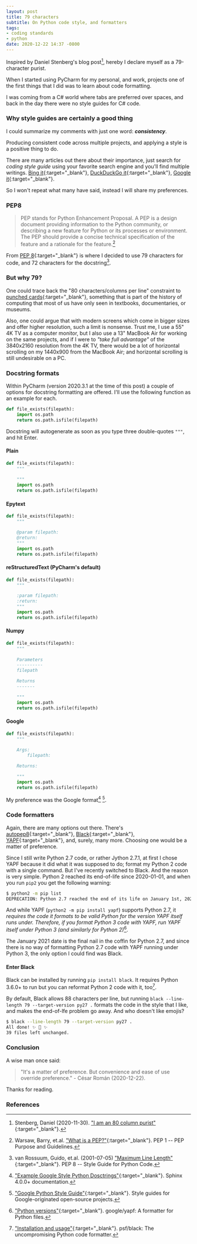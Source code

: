```yaml
---
layout: post
title: 79 characters
subtitle: On Python code style, and formatters
tags:
- coding standards
- python
date: 2020-12-22 14:37 -0800
---
```

Inspired by Daniel Stenberg's blog post[^1], hereby I declare myself as a 79-character purist.

When I started using PyCharm for my personal, and work, projects one of the first things that I did was to learn about code formatting.

I was coming from a C# world where tabs are preferred over spaces, and back in the day there were no style guides for C# code.

### Why style guides are certainly a good thing
I could summarize my comments with just one word: **_consistency_**.

Producing consistent code across multiple projects, and applying a style is a positive thing to do.

There are many articles out there about their importance, just search for _coding style guide_ using your favorite search engine and you'll find multiple writings. [Bing it](https://www.bing.com/search?q=coding+style+guide){:target="_blank"}, [DuckDuckGo it](https://duckduckgo.com/?q=coding+style+guide){:target="_blank"}, [Google it](https://www.google.com/search?q=coding+style+guide){:target="_blank"}.

So I won't repeat what many have said, instead I will share my preferences.

### PEP8
> PEP stands for Python Enhancement Proposal. A PEP is a design document providing information to the Python community, or describing a new feature for Python or its processes or environment. The PEP should provide a concise technical specification of the feature and a rationale for the feature.[^2]

From [PEP 8](https://www.python.org/dev/peps/pep-0008/){:target="_blank"} is where I decided to use 79 characters for code, and 72 characters for the docstring[^3].

### But why 79?

One could trace back the "80 characters/columns per line" constraint to [punched cards](https://en.wikipedia.org/wiki/Punched_card){:target="_blank"}, something that is part of the history of computing that most of us have only seen in textbooks, documentaries, or museums.

Also, one could argue that with modern screens which come in bigger sizes and offer higher resolution, such a limit is nonsense. Trust me, I use a 55" 4K TV as a computer monitor, but I also use a 13" MacBook Air for working on the same projects, and if I were to *"take full advantage"* of the 3840x2160 resolution from the 4K TV, there would be a lot of horizontal scrolling on my 1440x900 from the MacBook Air; and horizontal scrolling is still undesirable on a PC.

### Docstring formats
Within PyCharm (version 2020.3.1 at the time of this post) a couple of options for docstring formatting are offered. I'll use the following function as an example for each.

```python
def file_exists(filepath):
    import os.path
    return os.path.isfile(filepath)
```

Docstring will autogenerate as soon as you type three double-quotes `"""`, and hit Enter.

#### Plain
```python
def file_exists(filepath):
    """
    
    """
    import os.path
    return os.path.isfile(filepath)
```
#### Epytext
```python
def file_exists(filepath):
    """

    @param filepath:
    @return:
    """
    import os.path
    return os.path.isfile(filepath)
```
#### reStructuredText (PyCharm's default)
```python
def file_exists(filepath):
    """

    :param filepath:
    :return:
    """
    import os.path
    return os.path.isfile(filepath)
```
#### Numpy
```python
def file_exists(filepath):
    """
    
    Parameters
    ----------
    filepath

    Returns
    -------

    """
    import os.path
    return os.path.isfile(filepath)
```
#### Google
```python
def file_exists(filepath):
    """
    
    Args:
        filepath: 

    Returns:

    """
    import os.path
    return os.path.isfile(filepath)
```

My preference was the Google format[^4] [^5].


### Code formatters
Again, there are many options out there. There's [autopep8](https://github.com/hhatto/autopep8){:target="_blank"}, [Black](https://github.com/psf/black){:target="_blank"}, [YAPF](https://github.com/google/yapf){:target="_blank"}, and, surely, many more. Choosing one would be a matter of preference.

Since I still write Python 2.7 code, or rather Jython 2.7.1, at first I chose YAPF because it did what it was supposed to do; format my Python 2 code with a single command. But I've recently switched to Black. And the reason is very simple. Python 2 reached its end-of-life since 2020-01-01, and when you run `pip2` you get the following warning:

```bash
$ python2 -m pip list
DEPRECATION: Python 2.7 reached the end of its life on January 1st, 2020. Please upgrade your Python as Python 2.7 is no longer maintained. pip 21.0 will drop support for Python 2.7 in January 2021. More details about Python 2 support in pip can be found at https://pip.pypa.io/en/latest/development/release-process/#python-2-support pip 21.0 will remove support for this functionality.
```

And while YAPF (`python2 -m pip install yapf`) supports Python 2.7, it *requires the code it formats to be valid Python for the version YAPF itself runs under. Therefore, if you format Python 3 code with YAPF, run YAPF itself under Python 3 (and similarly for Python 2)*[^6].

The January 2021 date is the final nail in the coffin for Python 2.7, and since there is no way of formatting Python 2.7 code with YAPF running under Python 3, the only option I could find was Black.

#### Enter Black

Black can be installed by running `pip install black`. It requires Python 3.6.0+ to run but you can reformat Python 2 code with it, too[^7].

By default, Black allows 88 characters per line, but running `black --line-length 79 --target-version py27 .` formats the code in the style that I like, and makes the end-of-lfe problem go away. And who doesn't like emojis?

```bash
$ black --line-length 79 --target-version py27 .
All done! ✨ 🍰 ✨
39 files left unchanged.
```

### Conclusion
A wise man once said:

> "It's a matter of preference. But convenience and ease of use override preference." - César Román (2020-12-22).

Thanks for reading.

### References
[^1]: Stenberg, Daniel (2020-11-30). ["I am an 80 column purist"](https://daniel.haxx.se/blog/2020/11/30/i-am-an-80-column-purist/){:target="_blank"}.
[^2]: Warsaw, Barry, et.al. ["What is a PEP?"](https://www.python.org/dev/peps/pep-0001/#what-is-a-pep){:target="_blank"}. PEP 1 -- PEP Purpose and Guidelines.
[^3]: van Rossuum, Guido, et.al. (2001-07-05) ["Maximum Line Length"](https://www.python.org/dev/peps/pep-0008/#maximum-line-length){:target="_blank"}. PEP 8 -- Style Guide for Python Code.
[^4]: ["Example Google Style Python Dosctrings"](https://www.sphinx-doc.org/en/master/usage/extensions/example_google.html){:target="_blank"}. Sphinx 4.0.0+ documentation.
[^5]: ["Google Python Style Guide"](https://google.github.io/styleguide/pyguide.html){:target="_blank"}. Style guides for Google-originated open-source projects.
[^6]: ["Python versions"](https://github.com/google/yapf#python-versions){:target="_blank"}. google/yapf: A formatter for Python files.
[^7]: ["Installation and usage"](https://github.com/psf/black#installation-and-usage){:target="_blank"}. psf/black: The uncompromising Python code formatter.